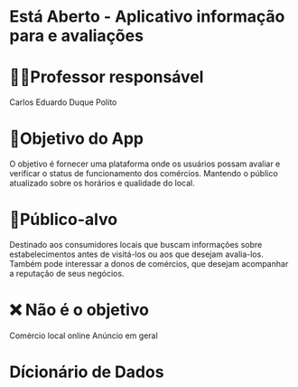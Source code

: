 # Está Aberto - Aplicativo informação para e avaliações
# 👨‍💻Professor responsável
Carlos  Eduardo Duque Polito 
# 🎯Objetivo do App 
O objetivo é fornecer uma plataforma onde os usuários possam avaliar e verificar o status de funcionamento dos comércios. Mantendo o público atualizado sobre os horários e qualidade do local.
# 👤Público-alvo
Destinado aos consumidores locais que buscam informações sobre estabelecimentos antes de visitá-los ou aos que desejam avalia-los. Também pode interessar a donos de comércios, que desejam acompanhar a reputação de seus negócios.
# ❌ Não é o objetivo
Comércio local online
Anúncio em geral

# Dícionário de Dados

